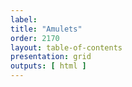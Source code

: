 ```yaml
---
label: 
title: "Amulets"
order: 2170
layout: table-of-contents
presentation: grid
outputs: [ html ]
---
```

